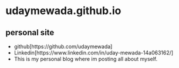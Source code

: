 # udaymewada.github.io

  ## personal site
<ul>
  <li> github[https://github.com/udaymewada]
  <li> Linkedin[https://www.linkedin.com/in/uday-mewada-14a063162/]

  <li> This is my personal blog where im posting all about myself.
</ul>
